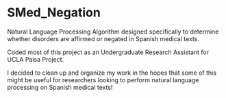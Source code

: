 # SMed_Negation
Natural Language Processing Algorithm designed specifically to determine whether disorders are affirmed or negated in Spanish medical texts.

Coded most of this project as an Undergraduate Research Assistant for UCLA Paisa Project.

I decided to clean up and organize my work in the hopes that some of this might be useful for researchers looking to perform natural language processing on Spanish medical texts!

